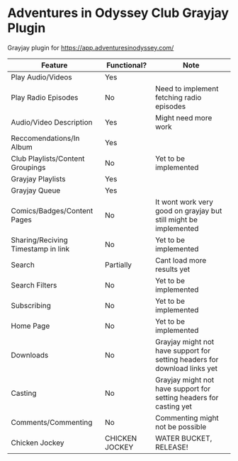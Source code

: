 # Adventures in Odyssey Club Grayjay Plugin
Grayjay plugin for https://app.adventuresinodyssey.com/

| Feature                             | Functional? | Note                              |
|-------------------------------------|-------------|-----------------------------------|
| Play Audio/Videos                   | Yes         |                                   |
| Play Radio Episodes                   | No         |   Need to implement fetching radio episodes    |
| Audio/Video Description | Yes         | Might need more work             |
| Reccomendations/In Album                  | Yes        |          |
|  Club Playlists/Content Groupings | No          | Yet to be implemented             |
|  Grayjay Playlists | Yes          |   |
|  Grayjay Queue | Yes          |   |
| Comics/Badges/Content Pages         | No          | It wont work very good on grayjay but still might be implemented |
|  Sharing/Reciving Timestamp in link | No          | Yet to be implemented             |
|  Search | Partially          | Cant load more results yet             |
|  Search Filters | No          | Yet to be implemented             |
|  Subscribing | No          | Yet to be implemented             |
|  Home Page | No          | Yet to be implemented             |
|  Downloads | No          | Grayjay might not have support for setting headers for download links yet            |
|  Casting | No          | Grayjay might not have support for setting headers for casting yet             |
|  Comments/Commenting | No          | Commenting might not be possible            |
|  Chicken Jockey | CHICKEN JOCKEY          | WATER BUCKET, RELEASE!  |

